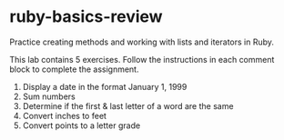 # ruby-basics-review
Practice creating methods and working with lists and iterators in Ruby.  

This lab contains 5 exercises.  Follow the instructions in each comment block to
complete the assignment.

1. Display a date in the format January 1, 1999
2. Sum numbers
3. Determine if the first & last letter of a word are the same
4. Convert inches to feet
5. Convert points to a letter grade
